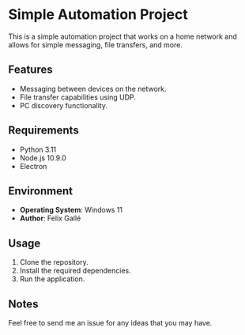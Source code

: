 # Simple Automation Project

This is a simple automation project that works on a home network and allows for simple messaging, file transfers, and more.

## Features
- Messaging between devices on the network.
- File transfer capabilities using UDP.
- PC discovery functionality.

## Requirements
- Python 3.11
- Node.js 10.9.0 
- Electron 

## Environment
- **Operating System**: Windows 11
- **Author**: Felix Gallé

## Usage
1. Clone the repository.
2. Install the required dependencies.
3. Run the application.

## Notes
Feel free to send me an issue for any ideas that you may have.
